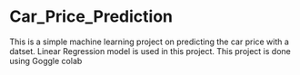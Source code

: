# Car_Price_Prediction
This is a simple machine learning project on predicting the car price with a datset. Linear Regression model is used in this project. This project is done using Goggle colab
